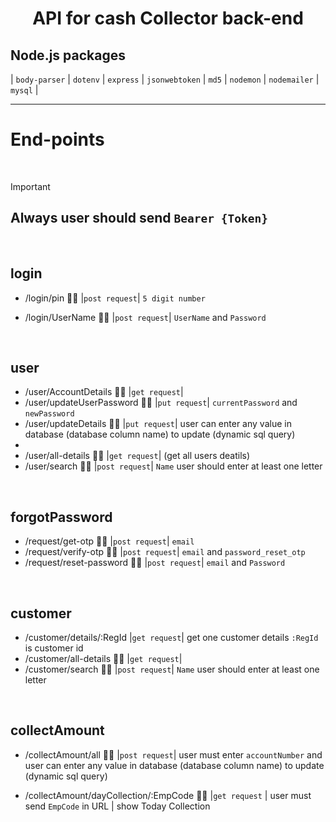 <h1 align="center"> API for cash Collector back-end </h1>

## Node.js packages
| `body-parser` | `dotenv` | `express` | `jsonwebtoken` | `md5` | `nodemon` | `nodemailer` | `mysql` |
<hr>

# End-points

<br>

> [!IMPORTANT]
> ## Always user should send `Bearer {Token}`

<br>

## login
- /login/pin 🙇‍♂️ |`post request`| `5 digit number`
- /login/UserName 🙇‍♂️ |`post request`| `UserName`  and `Password`

  <br>

## user
- /user/AccountDetails 🙇‍♂️ |`get request`|
- /user/updateUserPassword 🙇‍♂️ |`put request`| `currentPassword` and `newPassword`
- /user/updateDetails 🙇‍♂️ |`put request`| user can enter any value in database (database column name) to update (dynamic sql query)
-
- /user/all-details 🙇‍♂️ |`get request`| (get all users deatils)
- /user/search 🙇‍♂️ |`post request`| `Name` user should enter at least one letter

<br>

## forgotPassword
- /request/get-otp 🙇‍♂️ |`post request`| `email`
- /request/verify-otp 🙇‍♂️ |`post request`| `email` and `password_reset_otp`
- /request/reset-password 🙇‍♂️ |`post request`| `email` and `Password`

<br>

## customer
- /customer/details/:RegId |`get request`| get one customer details `:RegId` is customer id
- /customer/all-details 🙇‍♂️ |`get request`|
- /customer/search 🙇‍♂️ |`post request`| `Name` user should enter at least one letter

<br>

## collectAmount
- /collectAmount/all 🙇‍♂️ |`post request`| user must enter `accountNumber` and user can enter any value in database (database column name) to update (dynamic sql query)

- /collectAmount/dayCollection/:EmpCode 🙇‍♂️ |`get request` | user must send `EmpCode` in URL | show Today Collection
